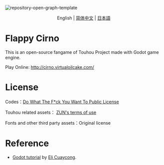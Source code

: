 

![repository-open-graph-template](https://user-images.githubusercontent.com/34388992/127737185-d8a0e478-cf9e-4463-8771-14860f43b49e.png)

<p align="center">
    <span>English</span> 
    |
    <a href="https://github.com/net-oil-man/Flappy-Cirno/blob/main/README-zh-sc.MD">简体中文</a>
    |
    <a href="https://github.com/net-oil-man/Flappy-Cirno/blob/main/README-ja.MD">日本語</a> 
</p>

# Flappy Cirno
This is an open-source fangame of Touhou Project made with Godot game engine.

Play Online: http://cirno.virtualoilcake.com/

# License
Codes：[Do What The F*ck You Want To Public License](https://github.com/net-oil-man/Flappy-Cirno/blob/main/LICENSE)

Touhou related assets： [ZUN's terms of use](https://web.archive.org/web/20080724144606/http://www.geocities.co.jp/Playtown-Yoyo/1736/t-081-2.html)

Fonts and other third party assets：Original license

# Reference

- [Godot tutorial](https://youtu.be/Kt1njjNGbSg) by [Eli Cuaycong](https://www.youtube.com/channel/UCoTXIeHJP7_PukZOCK2C2RA).
